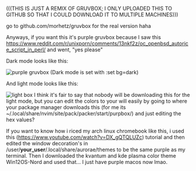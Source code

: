 <!--p align="center"><img src="http://svgur.com/i/3Dp.svg"></p-->

(((THIS IS JUST A REMIX OF GRUVBOX; I ONLY UPLOADED THIS TO GITHUB SO THAT I COULD DOWNLOAD IT TO MULTIPLE MACHINES)))

go to github.com/morhetz/gruvbox for the real version haha

Anyways, if you want this it's purple gruvbox because I saw this https://www.reddit.com/r/unixporn/comments/13nkf2z/oc_openbsd_autorice_script_in_perl/ and went, "yes please"



Dark mode looks like this:

![purple gruvbox](https://github.com/Sonrile/purpbox/assets/122113812/3699ea16-5108-4802-86af-8f0fe346567c)
(Dark mode is set with :set bg=dark)

And light mode looks like this:

![light box](https://github.com/Sonrile/purpbox/assets/122113812/01bbd166-1f86-439c-93bf-2bb5ce2ebb70)
I think it's fair to say that nobody will be downloading this for the light mode, but you can edit the colors to your
will easily by going to where your package manager downloads this (for me its ~/.local/share/nvim/site/pack/packer/start/purpbox/)
and just editing the hex values?

If you want to know how i riced my arch linux chromebook like this, i used this (https://www.youtube.com/watch?v=DX_gQTQLUZc)
tutorial and then edited the window decoration's in /user/**your_user**/.local/share/aurorae/themes to be the same purple as my terminal. Then I downloaded the kvantum and kde plasma color theme Win12OS-Nord and used that... I just have purple macos now lmao.
